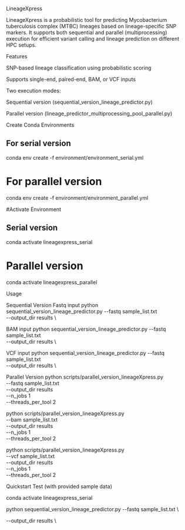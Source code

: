 LineageXpress

LineageXpress is a probabilistic tool for predicting Mycobacterium tuberculosis complex (MTBC) lineages based on lineage-specific SNP markers.
It supports both sequential and parallel (multiprocessing) execution for efficient variant calling and lineage prediction on different HPC setups.

Features

SNP-based lineage classification using probabilistic scoring

Supports single-end, paired-end, BAM, or VCF inputs

Two execution modes:

Sequential version (sequential_version_lineage_predictor.py)

Parallel version (lineage_predictor_multiprocessing_pool_parallel.py)

Create Conda Environments

## For serial version
conda env create -f environment/environment_serial.yml

# For parallel version
conda env create -f environment/environment_parallel.yml

#Activate Environment
## Serial version
conda activate lineagexpress_serial

# Parallel version
conda activate lineagexpress_parallel

Usage

Sequential Version
Fastq input
python sequential_version_lineage_predictor.py 
  --fastq sample_list.txt \
  --output_dir results \

BAM input
python sequential_version_lineage_predictor.py 
  --fastq sample_list.txt \
  --output_dir results \

VCF input
python sequential_version_lineage_predictor.py 
  --fastq sample_list.txt \
  --output_dir results \

Parallel Version
python scripts/parallel_version_lineageXpress.py \
  --fastq sample_list.txt \
  --output_dir results \
  --n_jobs 1\
  --threads_per_tool 2

python scripts/parallel_version_lineageXpress.py \
  --bam sample_list.txt \
  --output_dir results \
  --n_jobs 1\
  --threads_per_tool 2

python scripts/parallel_version_lineageXpress.py \
  --vcf sample_list.txt \
  --output_dir results \
  --n_jobs 1 \
  --threads_per_tool 2


Quickstart Test (with provided sample data)

conda activate lineagexpress_serial 

python sequential_version_lineage_predictor.py 
  --fastq sample_list.txt \

  --output_dir results \


